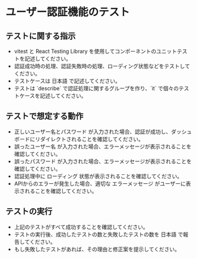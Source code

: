 # ユーザー認証機能のテスト

## テストに関する指示

*   vitest と React Testing Library を使用してコンポーネントのユニットテストを記述してください。
*   認証成功時の処理、認証失敗時の処理、ローディング状態などをテストしてください。
*   テストケースは 日本語 で記述してください。
*   テストは \`describe\` で認証処理に関するグループを作り、\`it\` で個々のテストケースを記述してください。

## テストで想定する動作

*   正しいユーザー名とパスワード が入力された場合、認証が成功し、ダッシュボードにリダイレクトされることを確認してください。
*   誤ったユーザー名 が入力された場合、エラーメッセージが表示されることを確認してください。
*   誤ったパスワード が入力された場合、エラーメッセージが表示されることを確認してください。
*   認証処理中に ローディング 状態が表示されることを確認してください。
*   APIからのエラーが発生した場合、適切な エラーメッセージ がユーザーに表示されることを確認してください。

## テストの実行

*   上記のテストがすべて成功することを確認してください。
*   テストの実行後、成功したテストの数と失敗したテストの数を 日本語 で報告してください。
*   もし失敗したテストがあれば、その理由と修正案を提示してください。

